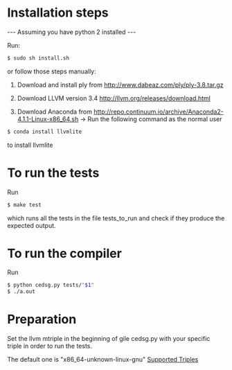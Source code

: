 Installation steps
===================

--- Assuming you have python 2 installed ---

Run:
```sh
$ sudo sh install.sh
```
or follow those steps manually:

1) Download and install ply from http://www.dabeaz.com/ply/ply-3.8.tar.gz

2) Download LLVM version 3.4 http://llvm.org/releases/download.html

3) Download Anaconda from http://repo.continuum.io/archive/Anaconda2-4.1.1-Linux-x86_64.sh
-> Run the following command as the normal user
```sh
$ conda install llvmlite
```
to install llvmlite 

To run the tests
=================

Run 
```sh
$ make test
``` 
which runs all the tests in the file tests_to_run and check if they produce the expected output.

To run the compiler
====================

Run 
```sh
$ python cedsg.py tests/"$1"
$ ./a.out
```

Preparation
============
Set the llvm mtriple in the beginning of gile cedsg.py with your specific triple in order to run the tests.

The default one is "x86_64-unknown-linux-gnu" 
[Supported Triples](http://llvm.org/docs/CodeGenerator.html#x86-target-triples-supported)

 
